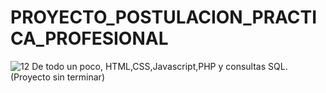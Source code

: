# PROYECTO_POSTULACION_PRACTICA_PROFESIONAL
![12](https://user-images.githubusercontent.com/82549732/186312375-1738ce41-dad3-4e4b-be4a-e89db1a0fcf3.png)
De todo un poco, HTML,CSS,Javascript,PHP y consultas SQL. (Proyecto sin terminar)


